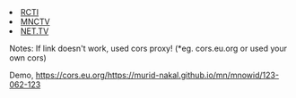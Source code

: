
<li><a href="https://murid-nakal.github.io/mn/mnowid/123-062-123">RCTI</a></li>

<li><a href="https://murid-nakal.github.io/mn/mnowid/124-062-125">MNCTV</a></li>

<li><a href="https://murid-nakal.github.io/mn/mnowid/125-062-126">NET.TV</a></li>

Notes:
If link doesn't work, used cors proxy! (*eg. cors.eu.org or used your own cors) 

Demo, 
https://cors.eu.org/https://murid-nakal.github.io/mn/mnowid/123-062-123

